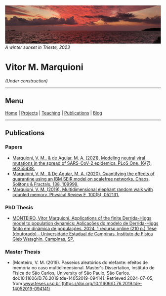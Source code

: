 ![](image1.jpg)
*A winter sunset in Trieste, 2023*

# Vitor M. Marquioni

*(Under construction)*

---

## Menu
[Home](README.md)  |  [Projects](projects.md)  |  [Teaching](teaching.md)  |  [Publications](publications.md)  |  [Blog](blog.md)

---

## Publications

### Papers
- [Marquioni, V. M., & de Aguiar, M. A. (2021). Modeling neutral viral mutations in the spread of SARS-CoV-2 epidemics. PLoS One, 16(7), e0255438.](https://doi.org/10.1371/journal.pone.0255438)
- [Marquioni, V. M., & De Aguiar, M. A. (2020). Quantifying the effects of quarantine using an IBM SEIR model on scalefree networks. Chaos, Solitons & Fractals, 138, 109999.](https://doi.org/10.1016/j.chaos.2020.109999)
- [Marquioni, V. M. (2019). Multidimensional elephant random walk with coupled memory. Physical Review E, 100(5), 052131.](https://doi.org/10.1103/PhysRevE.100.052131)

### PhD Thesis
- [MONTEIRO, Vítor Marquioni. Applications of the finite Derrida-Higgs model to population dynamics: Aplicações do modelo de Derrida-Higgs finito em dinâmica de populações. 2024. 1 recurso online (210 p.) Tese (doutorado) - Universidade Estadual de Campinas, Instituto de Física Gleb Wataghin, Campinas, SP.](https://hdl.handle.net/20.500.12733/17702)

### Master Thesis
- [Monteiro, V. M. (2019). Passeios aleatórios do elefante: efeitos de memória no caso multidimensional. Master's Dissertation, Instituto de Física de São Carlos, University of São Paulo, São Carlos. doi:10.11606/D.76.2019.tde-14052019-094141. Retrieved 2024-07-05, from www.teses.usp.br](https://doi.org/10.11606/D.76.2019.tde-14052019-094141)
